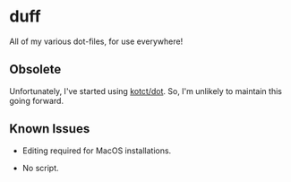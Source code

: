 # duff

All of my various dot-files, for use everywhere!

## Obsolete

Unfortunately, I've started using [kotct/dot](https://github.com/kotct/dot).
So, I'm unlikely to maintain this going forward.

## Known Issues

* Editing required for MacOS installations.

* No script.
